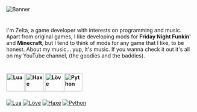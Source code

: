 ![Banner](https://i.imgur.com/9DoMUOS.png)

<h1></h1>

I'm Zelta, a game developer with interests on programming and music. Apart from original games, I like developing mods for **Friday Night Funkin'** and **Minecraft**, but I tend to think of mods for any game that I like, to be honest. About my music... yup, it's music. If you wanna check it out it's all on my YouTube channel, (the goodies and the baddies).

<h1></h1>

<h4>   <a href="https://lua.org"><img title="Lua" src="https://upload.wikimedia.org/wikipedia/commons/thumb/c/cf/Lua-Logo.svg/1200px-Lua-Logo.svg.png" width="48"/>   <a href="https://haxe.org"><img title="Haxe" src="https://cdn.jsdelivr.net/gh/devicons/devicon/icons/haxe/haxe-original.svg" width="48"/> <a href="https://love2d.org"><img title="Löve" src="https://i.ibb.co/ZB75fSm/descarga-1-removebg-preview-1.png" width="48"/> <a href="https://python.org"><img title="Python" src="https://upload.wikimedia.org/wikipedia/commons/c/c3/Python-logo-notext.svg" width="48"> </h4> 

[![Lua](https://img.shields.io/badge/lua-black?style=for-the-badge&logo=none)](https://github.com/lua/lua)
[![Löve](https://img.shields.io/badge/love2d-black?style=for-the-badge&logo=none)](https://github.com/love2d/love)
[![Haxe](https://img.shields.io/badge/haxe-black?style=for-the-badge&logo=none)](https://github.com/HaxeFoundation/haxe)
[![Python](https://img.shields.io/badge/python-black?style=for-the-badge&logo=none)](https://docs.github.com/en/actions/automating-builds-and-tests/building-and-testing-python)
